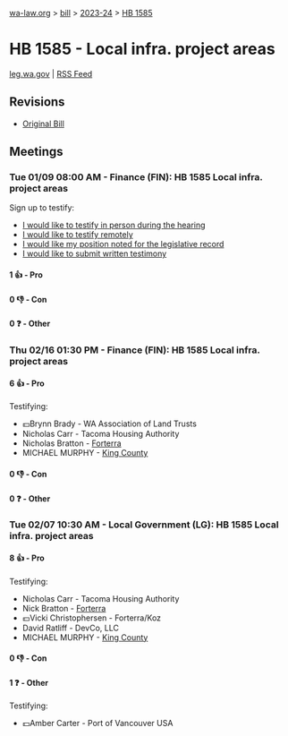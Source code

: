 [wa-law.org](/) > [bill](/bill/) > [2023-24](/bill/2023-24/) > [HB 1585](/bill/2023-24/hb/1585/)

# HB 1585 - Local infra. project areas
[leg.wa.gov](https://app.leg.wa.gov/billsummary?BillNumber=1585&Year=2023&Initiative=false) | [RSS Feed](./rss.xml)

## Revisions
* [Original Bill](1/)

## Meetings
### Tue 01/09 08:00 AM - Finance (FIN): HB 1585 Local infra. project areas
Sign up to testify:
* [I would like to testify in person during the hearing](https://app.leg.wa.gov/csi/Testifier/Add?chamber=House&mId=31506&aId=155905&caId=22839&tId=1)
* [I would like to testify remotely](https://app.leg.wa.gov/csi/Testifier/Add?chamber=House&mId=31506&aId=155905&caId=22839&tId=2)
* [I would like my position noted for the legislative record](https://app.leg.wa.gov/csi/Testifier/Add?chamber=House&mId=31506&aId=155905&caId=22839&tId=3)
* [I would like to submit written testimony](https://app.leg.wa.gov/csi/Testifier/Add?chamber=House&mId=31506&aId=155905&caId=22839&tId=4)

#### 1 👍 - Pro

#### 0 👎 - Con

#### 0 ❓ - Other

### Thu 02/16 01:30 PM - Finance (FIN): HB 1585 Local infra. project areas
#### 6 👍 - Pro
Testifying:
* 💵Brynn Brady - WA Association of Land Trusts
* Nicholas Carr - Tacoma Housing Authority
* Nicholas Bratton - [Forterra](/org/forterra/)
* MICHAEL MURPHY - [King County](/org/king_county/)

#### 0 👎 - Con

#### 0 ❓ - Other

### Tue 02/07 10:30 AM - Local Government (LG): HB 1585 Local infra. project areas
#### 8 👍 - Pro
Testifying:
* Nicholas Carr - Tacoma Housing Authority
* Nick Bratton - [Forterra](/org/forterra/)
* 💵Vicki Christophersen - Forterra/Koz
* David Ratliff - DevCo, LLC
* MICHAEL MURPHY - [King County](/org/king_county/)

#### 0 👎 - Con

#### 1 ❓ - Other
Testifying:
* 💵Amber Carter - Port of Vancouver USA
